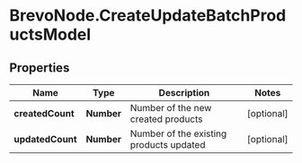 # BrevoNode.CreateUpdateBatchProductsModel

## Properties
Name | Type | Description | Notes
------------ | ------------- | ------------- | -------------
**createdCount** | **Number** | Number of the new created products | [optional] 
**updatedCount** | **Number** | Number of the existing products updated | [optional] 


